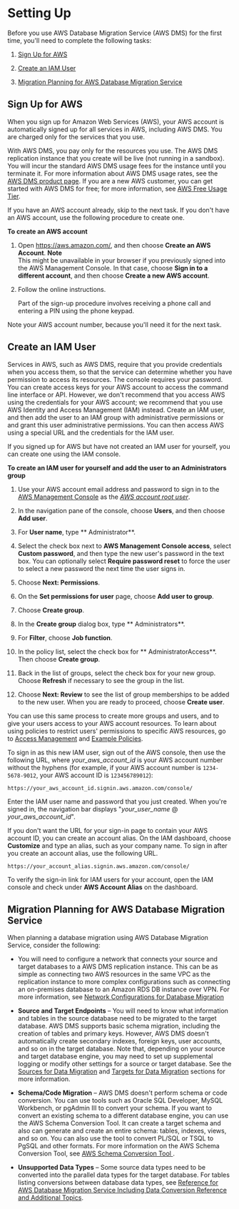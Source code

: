 # Setting Up<a name="CHAP_SettingUp"></a>

Before you use AWS Database Migration Service \(AWS DMS\) for the first time, you'll need to complete the following tasks:

1. [Sign Up for AWS](#CHAP_SettingUp.SignUp)

1. [Create an IAM User](#CHAP_SettingUp.IAM)

1. [Migration Planning for AWS Database Migration Service](#CHAP_SettingUp.MigrationPlanning)

## Sign Up for AWS<a name="CHAP_SettingUp.SignUp"></a>

When you sign up for Amazon Web Services \(AWS\), your AWS account is automatically signed up for all services in AWS, including AWS DMS\. You are charged only for the services that you use\.

With AWS DMS, you pay only for the resources you use\. The AWS DMS replication instance that you create will be live \(not running in a sandbox\)\. You will incur the standard AWS DMS usage fees for the instance until you terminate it\. For more information about AWS DMS usage rates, see the [AWS DMS product page](http://aws.amazon.com/dms)\. If you are a new AWS customer, you can get started with AWS DMS for free; for more information, see [AWS Free Usage Tier](http://aws.amazon.com/free/)\.

If you have an AWS account already, skip to the next task\. If you don't have an AWS account, use the following procedure to create one\.

**To create an AWS account**

1. Open [https://aws\.amazon\.com/](https://aws.amazon.com/), and then choose **Create an AWS Account**\.
**Note**  
This might be unavailable in your browser if you previously signed into the AWS Management Console\. In that case, choose **Sign in to a different account**, and then choose **Create a new AWS account**\.

1. Follow the online instructions\.

   Part of the sign\-up procedure involves receiving a phone call and entering a PIN using the phone keypad\.

Note your AWS account number, because you'll need it for the next task\.

## Create an IAM User<a name="CHAP_SettingUp.IAM"></a>

Services in AWS, such as AWS DMS, require that you provide credentials when you access them, so that the service can determine whether you have permission to access its resources\. The console requires your password\. You can create access keys for your AWS account to access the command line interface or API\. However, we don't recommend that you access AWS using the credentials for your AWS account; we recommend that you use AWS Identity and Access Management \(IAM\) instead\. Create an IAM user, and then add the user to an IAM group with administrative permissions or and grant this user administrative permissions\. You can then access AWS using a special URL and the credentials for the IAM user\.

If you signed up for AWS but have not created an IAM user for yourself, you can create one using the IAM console\.

**To create an IAM user for yourself and add the user to an Administrators group**

1. Use your AWS account email address and password to sign in to the [AWS Management Console](https://console.aws.amazon.com/) as the *[AWS account root user](http://docs.aws.amazon.com/IAM/latest/UserGuide/id_root-user.html)*\.

1. In the navigation pane of the console, choose **Users**, and then choose **Add user**\.

1. For **User name**, type ** Administrator**\.

1. Select the check box next to **AWS Management Console access**, select **Custom password**, and then type the new user's password in the text box\. You can optionally select **Require password reset** to force the user to select a new password the next time the user signs in\.

1. Choose **Next: Permissions**\.

1. On the **Set permissions for user** page, choose **Add user to group**\.

1. Choose **Create group**\.

1. In the **Create group** dialog box, type ** Administrators**\.

1. For **Filter**, choose **Job function**\.

1. In the policy list, select the check box for ** AdministratorAccess**\. Then choose **Create group**\.

1. Back in the list of groups, select the check box for your new group\. Choose **Refresh** if necessary to see the group in the list\.

1. Choose **Next: Review** to see the list of group memberships to be added to the new user\. When you are ready to proceed, choose **Create user**\.

You can use this same process to create more groups and users, and to give your users access to your AWS account resources\. To learn about using policies to restrict users' permissions to specific AWS resources, go to [Access Management](http://docs.aws.amazon.com/IAM/latest/UserGuide/access.html) and [Example Policies](http://docs.aws.amazon.com/IAM/latest/UserGuide/access_policies_examples.html)\.

To sign in as this new IAM user, sign out of the AWS console, then use the following URL, where *your\_aws\_account\_id* is your AWS account number without the hyphens \(for example, if your AWS account number is `1234-5678-9012`, your AWS account ID is `123456789012`\):

```
https://your_aws_account_id.signin.aws.amazon.com/console/
```

Enter the IAM user name and password that you just created\. When you're signed in, the navigation bar displays "*your\_user\_name* @ *your\_aws\_account\_id*"\.

If you don't want the URL for your sign\-in page to contain your AWS account ID, you can create an account alias\. On the IAM dashboard, choose **Customize** and type an alias, such as your company name\. To sign in after you create an account alias, use the following URL\.

```
https://your_account_alias.signin.aws.amazon.com/console/
```

To verify the sign\-in link for IAM users for your account, open the IAM console and check under **AWS Account Alias** on the dashboard\.

## Migration Planning for AWS Database Migration Service<a name="CHAP_SettingUp.MigrationPlanning"></a>

When planning a database migration using AWS Database Migration Service, consider the following:

+ You will need to configure a network that connects your source and target databases to a AWS DMS replication instance\. This can be as simple as connecting two AWS resources in the same VPC as the replication instance to more complex configurations such as connecting an on\-premises database to an Amazon RDS DB instance over VPN\. For more information, see [Network Configurations for Database Migration](CHAP_ReplicationInstance.md#CHAP_ReplicationInstance.VPC.Configurations)

+ **Source and Target Endpoints** – You will need to know what information and tables in the source database need to be migrated to the target database\. AWS DMS supports basic schema migration, including the creation of tables and primary keys\. However, AWS DMS doesn't automatically create secondary indexes, foreign keys, user accounts, and so on in the target database\. Note that, depending on your source and target database engine, you may need to set up supplemental logging or modify other settings for a source or target database\. See the [Sources for Data Migration](CHAP_Source.md) and [Targets for Data Migration](CHAP_Target.md) sections for more information\.

+ **Schema/Code Migration** – AWS DMS doesn't perform schema or code conversion\. You can use tools such as Oracle SQL Developer, MySQL Workbench, or pgAdmin III to convert your schema\. If you want to convert an existing schema to a different database engine, you can use the AWS Schema Conversion Tool\. It can create a target schema and also can generate and create an entire schema: tables, indexes, views, and so on\. You can also use the tool to convert PL/SQL or TSQL to PgSQL and other formats\. For more information on the AWS Schema Conversion Tool, see [ AWS Schema Conversion Tool ](http://docs.aws.amazon.com/SchemaConversionTool/latest/userguide/CHAP_SchemaConversionTool.Installing.html)\.

+ **Unsupported Data Types** – Some source data types need to be converted into the parallel data types for the target database\. For tables listing conversions between database data types, see [Reference for AWS Database Migration Service Including Data Conversion Reference and Additional Topics](CHAP_Reference.md)\. 